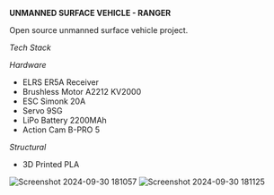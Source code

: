 **UNMANNED SURFACE VEHICLE - RANGER**

Open source unmanned surface vehicle project.

*Tech Stack*

*Hardware*
- ELRS ER5A Receiver
- Brushless Motor A2212 KV2000
- ESC Simonk 20A
- Servo 9SG
- LiPo Battery 2200MAh
- Action Cam B-PRO 5

*Structural*
- 3D Printed PLA <br>

![Screenshot 2024-09-30 181057](https://github.com/user-attachments/assets/fcfc3437-5bbd-4359-bf61-9c35e7801322)
![Screenshot 2024-09-30 181125](https://github.com/user-attachments/assets/3eb64226-56e3-485f-9413-1aa78d4780af)
